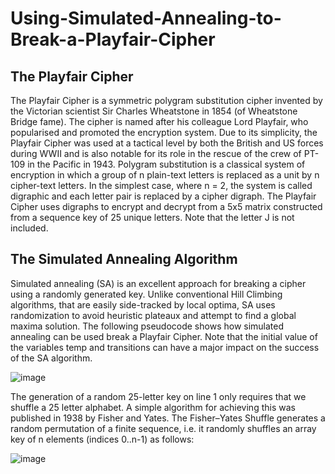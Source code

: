 # **Using-Simulated-Annealing-to-Break-a-Playfair-Cipher**

## **The Playfair Cipher**
The Playfair Cipher is a symmetric polygram substitution cipher invented by the Victorian
scientist Sir Charles Wheatstone in 1854 (of Wheatstone Bridge fame). The cipher is named
after his colleague Lord Playfair, who popularised and promoted the encryption system. Due to
its simplicity, the Playfair Cipher was used at a tactical level by both the British and US forces
during WWII and is also notable for its role in the rescue of the crew of PT-109 in the Pacific
in 1943.
Polygram substitution is a classical system of encryption in which a group of n plain-text letters
is replaced as a unit by n cipher-text letters. In the simplest case, where n = 2, the system is
called digraphic and each letter pair is replaced by a cipher digraph. The Playfair Cipher uses
digraphs to encrypt and decrypt from a 5x5 matrix constructed from a sequence key of 25
unique letters. Note that the letter J is not included.

## **The Simulated Annealing Algorithm**
Simulated annealing (SA) is an excellent approach for breaking a cipher using a randomly
generated key. Unlike conventional Hill Climbing algorithms, that are easily side-tracked by
local optima, SA uses randomization to avoid heuristic plateaux and attempt to find a global
maxima solution. The following pseudocode shows how simulated annealing can be used break
a Playfair Cipher. Note that the initial value of the variables temp and transitions can have a
major impact on the success of the SA algorithm.

![image](https://user-images.githubusercontent.com/14197773/38440561-be012492-39d9-11e8-8ce9-921cee5f1052.png)

The generation of a random 25-letter key on line 1 only requires that we shuffle a 25 letter
alphabet. A simple algorithm for achieving this was published in 1938 by Fisher and Yates.
The Fisher–Yates Shuffle generates a random permutation of a finite sequence, i.e. it randomly
shuffles an array key of n elements (indices 0..n-1) as follows:

![image](https://user-images.githubusercontent.com/14197773/38440627-ec5144ee-39d9-11e8-9363-1e014348bd15.png)


